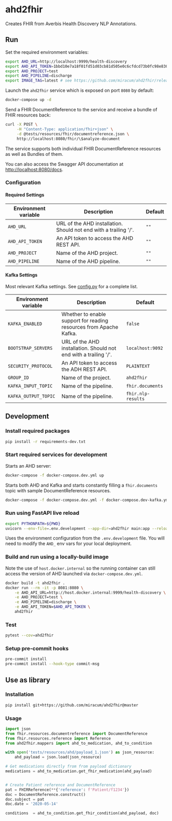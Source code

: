 # ahd2fhir

Creates FHIR from Averbis Health Discovery NLP Annotations.

## Run

Set the required environment variables:

```sh
export AHD_URL=http://localhost:9999/health-discovery
export AHD_API_TOKEN=1bbd10e7a18f01fd51d03cb81d505e0c6cfdcd73b0fc98e8300592afa4a90148
export AHD_PROJECT=test
export AHD_PIPELINE=discharge
export IMAGE_TAG=latest # see https://github.com/miracum/ahd2fhir/releases for immutable tags
```

Launch the `ahd2fhir` service which is exposed on port `8080` by default:

```sh
docker-compose up -d
```

Send a FHIR DocumentReference to the service and receive a bundle of FHIR resources back:

```sh
curl -X POST \
     -H "Content-Type: application/fhir+json" \
     -d @tests/resources/fhir/documentreference.json \
     http://localhost:8080/fhir/\$analyze-document
```

The service supports both individual FHIR DocumentReference resources as well as Bundles of them.

You can also access the Swagger API documentation at <http://localhost:8080/docs>.

### Configuration

#### Required Settings

| Environment variable | Description                                                      | Default |
| -------------------- | ---------------------------------------------------------------- | ------- |
| `AHD_URL`            | URL of the AHD installation. Should not end with a trailing '/'. | `""`    |
| `AHD_API_TOKEN`      | An API token to access the AHD REST API.                         | `""`    |
| `AHD_PROJECT`        | Name of the AHD project.                                         | `""`    |
| `AHD_PIPELINE`       | Name of the AHD pipeline.                                        | `""`    |

#### Kafka Settings

Most relevant Kafka settings. See [config.py](ahd2fhir/config.py) for a complete list.

| Environment variable | Description                                                        | Default            |
| -------------------- | ------------------------------------------------------------------ | ------------------ |
| `KAFKA_ENABLED`      | Whether to enable support for reading resources from Apache Kafka. | `false`            |
| `BOOTSTRAP_SERVERS`  | URL of the AHD installation. Should not end with a trailing '/'.   | `localhost:9092`   |
| `SECURITY_PROTOCOL`  | An API token to access the ADH REST API.                           | `PLAINTEXT`        |
| `GROUP_ID`           | Name of the project.                                               | `ahd2fhir`      |
| `KAFKA_INPUT_TOPIC`  | Name of the pipeline.                                              | `fhir.documents`   |
| `KAFKA_OUTPUT_TOPIC` | Name of the pipeline.                                              | `fhir.nlp-results` |

## Development

### Install required packages

```sh
pip install -r requirements-dev.txt
```

### Start required services for development

Starts an AHD server:

```sh
docker-compose -f docker-compose.dev.yml up
```

Starts both AHD and Kafka and starts constantly filling a `fhir.documents` topic with sample DocumentReference resources.

```sh
docker-compose -f docker-compose.dev.yml -f docker-compose.dev-kafka.yml up
```

### Run using FastAPI live reload

```sh
export PYTHONPATH=${PWD}
uvicorn --env-file=.env.development --app-dir=ahd2fhir main:app --reload --log-level=debug
```

Uses the environment configuration from the `.env.development` file. You will need to modify the `AHD_` env vars for
your local deployment.

### Build and run using a locally-build image

Note the use of `host.docker.internal` so the running container can still access the version of AHD launched via
`docker-compose.dev.yml`.

```sh
docker build -t ahd2fhir .
docker run --rm -it -p 8081:8080 \
    -e AHD_API_URL=http://host.docker.internal:9999/health-discovery \
    -e AHD_PROJECT=test \
    -e AHD_PIPELINE=discharge \
    -e AHD_API_TOKEN=$AHD_API_TOKEN \
    ahd2fhir
```

### Test

```sh
pytest --cov=ahd2fhir
```

### Setup pre-commit hooks

```sh
pre-commit install
pre-commit install --hook-type commit-msg
```

## Use as library

### Installation

```bash
pip install git+https://github.com/miracum/ahd2fhir@master
```

### Usage

```python
import json
from fhir.resources.documentreference import DocumentReference
from fhir.resources.reference import Reference
from ahd2fhir.mappers import ahd_to_medication, ahd_to_condition

with open('tests/resources/ahd/payload_1.json') as json_resource:
    ahd_payload = json.load(json_resource)

# Get medications directly from from payload dictionary
medications = ahd_to_medication.get_fhir_medication(ahd_payload)


# Create Patient reference and DocumentReference
pat = FHIRReference(**{'reference': f'Patient/f1234'})
doc = DocumentReference.construct()
doc.subject = pat
doc.date = '2020-05-14'

conditions  = ahd_to_condition.get_fhir_condition(ahd_payload, doc)
```
